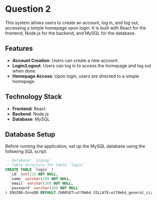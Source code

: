 # Question 2

This system allows users to create an account, log in, and log out, accessing a simple homepage upon login. It is built with React for the frontend, Node.js for the backend, and MySQL for the database.

## Features

- **Account Creation**: Users can create a new account.
- **Login/Logout**: Users can log in to access the homepage and log out when done.
- **Homepage Access**: Upon login, users are directed to a simple homepage.

## Technology Stack

- **Frontend**: React
- **Backend**: Node.js
- **Database**: MySQL

## Database Setup

Before running the application, set up the MySQL database using the following SQL script:

```sql
-- Database: `signup`
-- Table structure for table `login`
CREATE TABLE `login` (
  `id` int(11) NOT NULL,
  `name` varchar(20) NOT NULL,
  `email` varchar(30) NOT NULL,
  `password` varchar(20) NOT NULL
) ENGINE=InnoDB DEFAULT CHARSET=utf8mb4 COLLATE=utf8mb4_general_ci;
